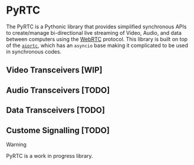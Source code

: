 # PyRTC
The PyRTC is a Pythonic library that provides simplified synchronous APIs to create/manage bi-directional live streaming of Video, Audio, and data between computers using the [WebRTC]([url](https://webrtc.org/)) protocol. This library is built on top of the [`aiortc`](https://github.com/aiortc/aiortc?tab=readme-ov-file), which has an `asyncio` base making it complicated to be used in synchronous codes. 
## Video Transceivers [WIP]
## Audio Transceivers [TODO]
## Data Transceivers [TODO]
## Custome Signalling [TODO]
> [!WARNING]  
> PyRTC is a work in progress library.
